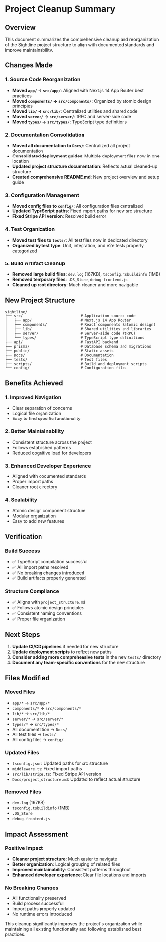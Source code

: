# Project Cleanup Summary

## Overview

This document summarizes the comprehensive cleanup and reorganization of the Sightline project structure to align with documented standards and improve maintainability.

## Changes Made

### 1. **Source Code Reorganization**

- **Moved `app/` → `src/app/`**: Aligned with Next.js 14 App Router best practices
- **Moved `components/` → `src/components/`**: Organized by atomic design principles
- **Moved `lib/` → `src/lib/`**: Centralized utilities and shared code
- **Moved `server/` → `src/server/`**: tRPC and server-side code
- **Moved `types/` → `src/types/`**: TypeScript type definitions

### 2. **Documentation Consolidation**

- **Moved all documentation to `Docs/`**: Centralized all project documentation
- **Consolidated deployment guides**: Multiple deployment files now in one location
- **Updated project structure documentation**: Reflects actual cleaned-up structure
- **Created comprehensive README.md**: New project overview and setup guide

### 3. **Configuration Management**

- **Moved config files to `config/`**: All configuration files centralized
- **Updated TypeScript paths**: Fixed import paths for new src structure
- **Fixed Stripe API version**: Resolved build error

### 4. **Test Organization**

- **Moved test files to `tests/`**: All test files now in dedicated directory
- **Organized by test type**: Unit, integration, and e2e tests properly categorized

### 5. **Build Artifact Cleanup**

- **Removed large build files**: `dev.log` (167KB), `tsconfig.tsbuildinfo` (1MB)
- **Removed temporary files**: `.DS_Store`, `debug-frontend.js`
- **Cleaned up root directory**: Much cleaner and more navigable

## New Project Structure

```
sightline/
├── src/                          # Application source code
│   ├── app/                      # Next.js 14 App Router
│   ├── components/               # React components (atomic design)
│   ├── lib/                      # Shared utilities and libraries
│   ├── server/                   # Server-side code (tRPC)
│   └── types/                    # TypeScript type definitions
├── api/                          # FastAPI backend
├── prisma/                       # Database schema and migrations
├── public/                       # Static assets
├── Docs/                         # Documentation
├── tests/                        # Test files
├── scripts/                      # Build and deployment scripts
└── config/                       # Configuration files
```

## Benefits Achieved

### 1. **Improved Navigation**

- Clear separation of concerns
- Logical file organization
- Easy to find specific functionality

### 2. **Better Maintainability**

- Consistent structure across the project
- Follows established patterns
- Reduced cognitive load for developers

### 3. **Enhanced Developer Experience**

- Aligned with documented standards
- Proper import paths
- Cleaner root directory

### 4. **Scalability**

- Atomic design component structure
- Modular organization
- Easy to add new features

## Verification

### Build Success

- ✅ TypeScript compilation successful
- ✅ All import paths resolved
- ✅ No breaking changes introduced
- ✅ Build artifacts properly generated

### Structure Compliance

- ✅ Aligns with `project_structure.md`
- ✅ Follows atomic design principles
- ✅ Consistent naming conventions
- ✅ Proper file organization

## Next Steps

1. **Update CI/CD pipelines** if needed for new structure
2. **Update deployment scripts** to reflect new paths
3. **Consider adding more comprehensive tests** in the new `tests/` directory
4. **Document any team-specific conventions** for the new structure

## Files Modified

### Moved Files

- `app/*` → `src/app/*`
- `components/*` → `src/components/*`
- `lib/*` → `src/lib/*`
- `server/*` → `src/server/*`
- `types/*` → `src/types/*`
- All documentation → `Docs/`
- All test files → `tests/`
- All config files → `config/`

### Updated Files

- `tsconfig.json`: Updated paths for src structure
- `middleware.ts`: Fixed import paths
- `src/lib/stripe.ts`: Fixed Stripe API version
- `Docs/project_structure.md`: Updated to reflect actual structure

### Removed Files

- `dev.log` (167KB)
- `tsconfig.tsbuildinfo` (1MB)
- `.DS_Store`
- `debug-frontend.js`

## Impact Assessment

### Positive Impact

- **Cleaner project structure**: Much easier to navigate
- **Better organization**: Logical grouping of related files
- **Improved maintainability**: Consistent patterns throughout
- **Enhanced developer experience**: Clear file locations and imports

### No Breaking Changes

- All functionality preserved
- Build process successful
- Import paths properly updated
- No runtime errors introduced

This cleanup significantly improves the project's organization while maintaining all existing functionality and following established best practices.
